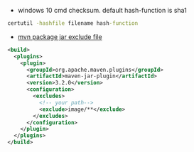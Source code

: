 - windows 10 cmd checksum. default hash-function is sha1
```cmd
certutil -hashfile filename hash-function
```

- [mvn package jar exclude file](https://stackoverflow.com/questions/5222539/exclude-file-from-maven-build/16031791#16031791)
```xml
<build>
  <plugins>
    <plugin>
      <groupId>org.apache.maven.plugins</groupId>
      <artifactId>maven-jar-plugin</artifactId>
      <version>3.2.0</version>
      <configuration>
        <excludes>
          <!-- your path-->
          <exclude>image/**</exclude>
        </excludes>
      </configuration>
    </plugin>
  </plugins>
</build>
```
